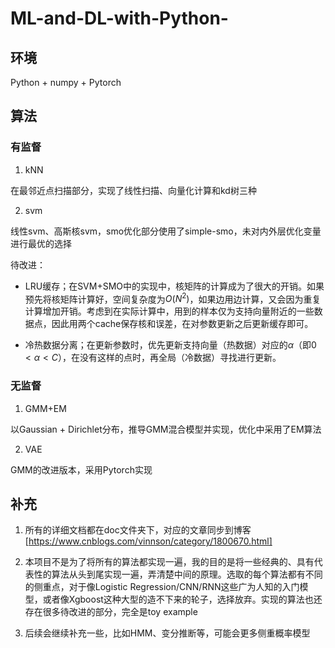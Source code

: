 # ML-and-DL-with-Python-

## 环境

Python + numpy + Pytorch

## 算法

### 有监督

1. kNN

在最邻近点扫描部分，实现了线性扫描、向量化计算和kd树三种

2. svm

线性svm、高斯核svm，smo优化部分使用了simple-smo，未对内外层优化变量进行最优的选择

待改进：
+ LRU缓存；在SVM+SMO中的实现中，核矩阵的计算成为了很大的开销。如果预先将核矩阵计算好，空间复杂度为$O(N^2)$，如果边用边计算，又会因为重复计算增加开销。考虑到在实际计算中，用到的样本仅为支持向量附近的一些数据点，因此用两个cache保存核和误差，在对参数更新之后更新缓存即可。

+ 冷热数据分离；在更新参数时，优先更新支持向量（热数据）对应的$\alpha$（即$0<\alpha<C$），在没有这样的点时，再全局（冷数据）寻找进行更新。

### 无监督

1. GMM+EM

以Gaussian + Dirichlet分布，推导GMM混合模型并实现，优化中采用了EM算法

2. VAE

GMM的改进版本，采用Pytorch实现

## 补充

1. 所有的详细文档都在doc文件夹下，对应的文章同步到博客[https://www.cnblogs.com/vinnson/category/1800670.html]

2. 本项目不是为了将所有的算法都实现一遍，我的目的是将一些经典的、具有代表性的算法从头到尾实现一遍，弄清楚中间的原理。选取的每个算法都有不同的侧重点，对于像Logistic Regression/CNN/RNN这些广为人知的入门模型，或者像Xgboost这种大型的造不下来的轮子，选择放弃。实现的算法也还存在很多待改进的部分，完全是toy example

3. 后续会继续补充一些，比如HMM、变分推断等，可能会更多侧重概率模型


